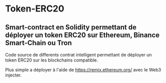 # Token-ERC20
Smart-contract en Solidity permettant de déployer un token ERC20 sur Ethereum, Binance Smart-Chain ou Tron    
----------------------------------------------------------------------------------------------------------
Code source de differents contrat intelligent permettant de déployer un token ERC20 sur les blockchains
compatible.

Plus simple a déployer à l'aide de https://remix.ethereum.org/ avec le Web3 injecter.